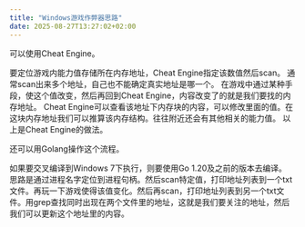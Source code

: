 ```yaml
---
title: "Windows游戏作弊器思路"
date: 2025-08-27T13:27:02+02:00
---
```


可以使用Cheat Engine。

要定位游戏内能力值存储所在内存地址，Cheat Engine指定该数值然后scan。
通常scan出来多个地址，自己也不能确定真实地址是哪一个。
在游戏中通过某种手段，使这个值改变，然后再回到Cheat Engine，内容改变了的就是我们要找的内存地址。
Cheat Engine可以查看该地址下内存块的内容，可以修改里面的值。在这块内存地址我们可以推算该内存结构。往往附近还会有其他相关的能力值。
以上是Cheat Engine的做法。



还可以用Golang操作这个流程。

如果要交叉编译到Windows 7下执行，则要使用Go 1.20及之前的版本去编译。
思路是通过进程名字定位到进程句柄。然后scan特定值，打印地址列表到一个txt文件。再玩一下游戏使得该值变化。然后再scan，打印地址列表到另一个txt文件。用grep查找同时出现在两个文件里的地址，这就是我们要关注的地址，然后我们可以更新这个地址里的内容。

